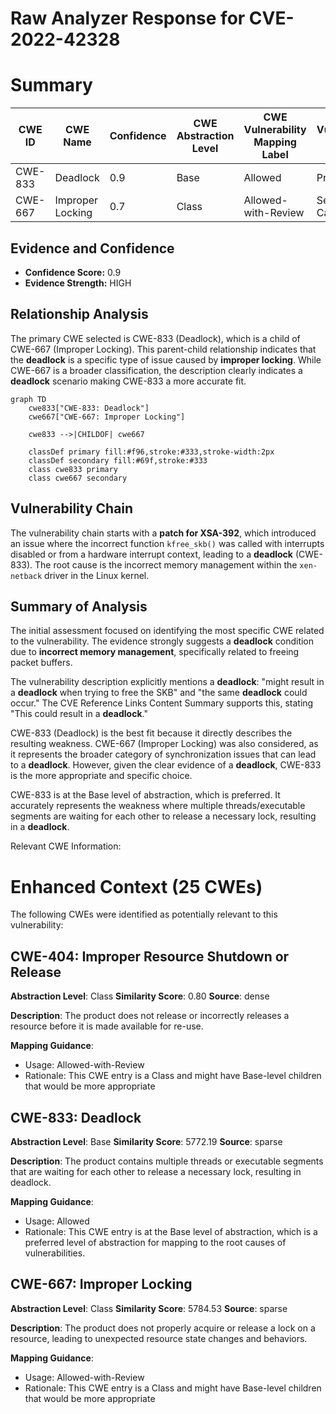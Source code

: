 # Raw Analyzer Response for CVE-2022-42328

# Summary
| CWE ID | CWE Name | Confidence | CWE Abstraction Level | CWE Vulnerability Mapping Label | CWE-Vulnerability Mapping Notes |
|---|---|---|---|---|---|
| CWE-833 | Deadlock | 0.9 | Base | Allowed | Primary CWE |
| CWE-667 | Improper Locking | 0.7 | Class | Allowed-with-Review | Secondary Candidate |

## Evidence and Confidence

*   **Confidence Score:** 0.9
*   **Evidence Strength:** HIGH

## Relationship Analysis
The primary CWE selected is CWE-833 (Deadlock), which is a child of CWE-667 (Improper Locking). This parent-child relationship indicates that the **deadlock** is a specific type of issue caused by **improper locking**. While CWE-667 is a broader classification, the description clearly indicates a **deadlock** scenario making CWE-833 a more accurate fit.

```mermaid
graph TD
    cwe833["CWE-833: Deadlock"]
    cwe667["CWE-667: Improper Locking"]
    
    cwe833 -->|CHILDOF| cwe667
    
    classDef primary fill:#f96,stroke:#333,stroke-width:2px
    classDef secondary fill:#69f,stroke:#333
    class cwe833 primary
    class cwe667 secondary
```

## Vulnerability Chain
The vulnerability chain starts with a **patch for XSA-392**, which introduced an issue where the incorrect function `kfree_skb()` was called with interrupts disabled or from a hardware interrupt context, leading to a **deadlock** (CWE-833). The root cause is the incorrect memory management within the `xen-netback` driver in the Linux kernel.

## Summary of Analysis
The initial assessment focused on identifying the most specific CWE related to the vulnerability. The evidence strongly suggests a **deadlock** condition due to **incorrect memory management**, specifically related to freeing packet buffers.

The vulnerability description explicitly mentions a **deadlock**: "might result in a **deadlock** when trying to free the SKB" and "the same **deadlock** could occur." The CVE Reference Links Content Summary supports this, stating "This could result in a **deadlock**."

CWE-833 (Deadlock) is the best fit because it directly describes the resulting weakness. CWE-667 (Improper Locking) was also considered, as it represents the broader category of synchronization issues that can lead to a **deadlock**. However, given the clear evidence of a **deadlock**, CWE-833 is the more appropriate and specific choice.

CWE-833 is at the Base level of abstraction, which is preferred. It accurately represents the weakness where multiple threads/executable segments are waiting for each other to release a necessary lock, resulting in a **deadlock**.

Relevant CWE Information:

# Enhanced Context (25 CWEs)
The following CWEs were identified as potentially relevant to this vulnerability:

## CWE-404: Improper Resource Shutdown or Release
**Abstraction Level**: Class
**Similarity Score**: 0.80
**Source**: dense

**Description**:
The product does not release or incorrectly releases a resource before it is made available for re-use.

**Mapping Guidance**:
- Usage: Allowed-with-Review
- Rationale: This CWE entry is a Class and might have Base-level children that would be more appropriate

## CWE-833: Deadlock
**Abstraction Level**: Base
**Similarity Score**: 5772.19
**Source**: sparse

**Description**:
The product contains multiple threads or executable segments that are waiting for each other to release a necessary lock, resulting in deadlock.

**Mapping Guidance**:
- Usage: Allowed
- Rationale: This CWE entry is at the Base level of abstraction, which is a preferred level of abstraction for mapping to the root causes of vulnerabilities.

## CWE-667: Improper Locking
**Abstraction Level**: Class
**Similarity Score**: 5784.53
**Source**: sparse

**Description**:
The product does not properly acquire or release a lock on a resource, leading to unexpected resource state changes and behaviors.

**Mapping Guidance**:
- Usage: Allowed-with-Review
- Rationale: This CWE entry is a Class and might have Base-level children that would be more appropriate